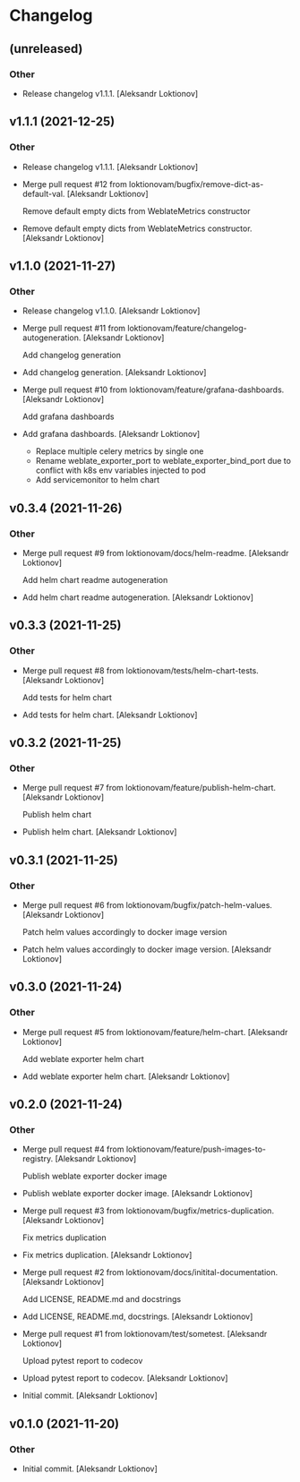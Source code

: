 # Changelog


## (unreleased)

### Other

* Release changelog v1.1.1. [Aleksandr Loktionov]


## v1.1.1 (2021-12-25)

### Other

* Release changelog v1.1.1. [Aleksandr Loktionov]

* Merge pull request #12 from loktionovam/bugfix/remove-dict-as-default-val. [Aleksandr Loktionov]

  Remove default empty dicts from WeblateMetrics constructor

* Remove default empty dicts from WeblateMetrics constructor. [Aleksandr Loktionov]


## v1.1.0 (2021-11-27)

### Other

* Release changelog v1.1.0. [Aleksandr Loktionov]

* Merge pull request #11 from loktionovam/feature/changelog-autogeneration. [Aleksandr Loktionov]

  Add changelog generation

* Add changelog generation. [Aleksandr Loktionov]

* Merge pull request #10 from loktionovam/feature/grafana-dashboards. [Aleksandr Loktionov]

  Add grafana dashboards

* Add grafana dashboards. [Aleksandr Loktionov]

  * Replace multiple celery metrics by single one
  * Rename weblate_exporter_port to weblate_exporter_bind_port due to conflict with k8s env variables injected to pod
  * Add servicemonitor to helm chart


## v0.3.4 (2021-11-26)

### Other

* Merge pull request #9 from loktionovam/docs/helm-readme. [Aleksandr Loktionov]

  Add helm chart readme autogeneration

* Add helm chart readme autogeneration. [Aleksandr Loktionov]


## v0.3.3 (2021-11-25)

### Other

* Merge pull request #8 from loktionovam/tests/helm-chart-tests. [Aleksandr Loktionov]

  Add tests for helm chart

* Add tests for helm chart. [Aleksandr Loktionov]


## v0.3.2 (2021-11-25)

### Other

* Merge pull request #7 from loktionovam/feature/publish-helm-chart. [Aleksandr Loktionov]

  Publish helm chart

* Publish helm chart. [Aleksandr Loktionov]


## v0.3.1 (2021-11-25)

### Other

* Merge pull request #6 from loktionovam/bugfix/patch-helm-values. [Aleksandr Loktionov]

  Patch helm values accordingly to docker image version

* Patch helm values accordingly to docker image version. [Aleksandr Loktionov]


## v0.3.0 (2021-11-24)

### Other

* Merge pull request #5 from loktionovam/feature/helm-chart. [Aleksandr Loktionov]

  Add weblate exporter helm chart

* Add weblate exporter helm chart. [Aleksandr Loktionov]


## v0.2.0 (2021-11-24)

### Other

* Merge pull request #4 from loktionovam/feature/push-images-to-registry. [Aleksandr Loktionov]

  Publish weblate exporter docker image

* Publish weblate exporter docker image. [Aleksandr Loktionov]

* Merge pull request #3 from loktionovam/bugfix/metrics-duplication. [Aleksandr Loktionov]

  Fix metrics duplication

* Fix metrics duplication. [Aleksandr Loktionov]

* Merge pull request #2 from loktionovam/docs/initital-documentation. [Aleksandr Loktionov]

  Add LICENSE, README.md and docstrings

* Add LICENSE, README.md, docstrings. [Aleksandr Loktionov]

* Merge pull request #1 from loktionovam/test/sometest. [Aleksandr Loktionov]

  Upload pytest report to codecov

* Upload pytest report to codecov. [Aleksandr Loktionov]

* Initial commit. [Aleksandr Loktionov]


## v0.1.0 (2021-11-20)

### Other

* Initial commit. [Aleksandr Loktionov]


